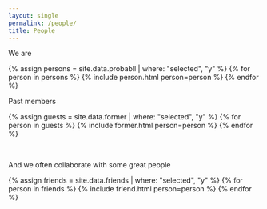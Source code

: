 ```yaml
---
layout: single
permalink: /people/
title: People
---
```


We are

{% assign persons = site.data.probabll | where: "selected", "y" %}
{% for person in persons %}
{% include person.html person=person %}
{% endfor %}

Past members

{% assign guests = site.data.former | where: "selected", "y" %}
{% for person in guests %}
{% include former.html person=person %}
{% endfor %}

</br>

And we often collaborate with some great people

{% assign friends = site.data.friends | where: "selected", "y" %}
{% for person in friends %}
{% include friend.html person=person %}
{% endfor %}

